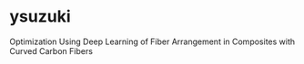 # ysuzuki
Optimization Using Deep Learning of Fiber Arrangement in Composites with Curved Carbon Fibers
